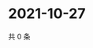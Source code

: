 # 2021-10-27

共 0 条

<!-- BEGIN WEIBO -->
<!-- 最后更新时间 Wed Oct 27 2021 17:14:29 GMT+0800 (China Standard Time) -->

<!-- END WEIBO -->
